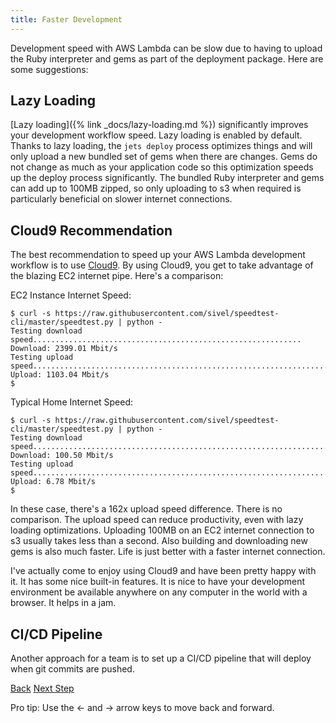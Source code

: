 ```yaml
---
title: Faster Development
---
```


Development speed with AWS Lambda can be slow due to having to upload the Ruby interpreter and gems as part of the deployment package.  Here are some suggestions:

## Lazy Loading

[Lazy loading]({% link _docs/lazy-loading.md %}) significantly improves your development workflow speed. Lazy loading is enabled by default.  Thanks to lazy loading, the `jets deploy` process optimizes things and will only upload a new bundled set of gems when there are changes. Gems do not change as much as your application code so this optimization speeds up the deploy process significantly. The bundled Ruby interpreter and gems can add up to 100MB zipped, so only uploading to s3 when required is particularly beneficial on slower internet connections.

## Cloud9 Recommendation

The best recommendation to speed up your AWS Lambda development workflow is to use [Cloud9](https://aws.amazon.com/cloud9/).  By using Cloud9, you get to take advantage of the blazing EC2 internet pipe.  Here's a comparison:

EC2 Instance Internet Speed:

    $ curl -s https://raw.githubusercontent.com/sivel/speedtest-cli/master/speedtest.py | python -
    Testing download speed............................................................
    Download: 2399.01 Mbit/s
    Testing upload speed..................................................................
    Upload: 1103.04 Mbit/s
    $

Typical Home Internet Speed:

    $ curl -s https://raw.githubusercontent.com/sivel/speedtest-cli/master/speedtest.py | python -
    Testing download speed...................................................................
    Download: 100.50 Mbit/s
    Testing upload speed......................................................................
    Upload: 6.78 Mbit/s
    $

In these case, there's a 162x upload speed difference. There is no comparison. The upload speed can reduce productivity, even with lazy loading optimizations.  Uploading 100MB on an EC2 internet connection to s3 usually takes less than a second. Also building and downloading new gems is also much faster. Life is just better with a faster internet connection.

I've actually come to enjoy using Cloud9 and have been pretty happy with it. It has some nice built-in features. It is nice to have your development environment be available anywhere on any computer in the world with a browser. It helps in a jam.

## CI/CD Pipeline

Another approach for a team is to set up a CI/CD pipeline that will deploy when git commits are pushed.

<a id="prev" class="btn btn-basic" href="{% link _docs/debug-ruby-errors.md %}">Back</a>
<a id="next" class="btn btn-primary" href="{% link _docs/lazy-loading.md %}">Next Step</a>
<p class="keyboard-tip">Pro tip: Use the <- and -> arrow keys to move back and forward.</p>
